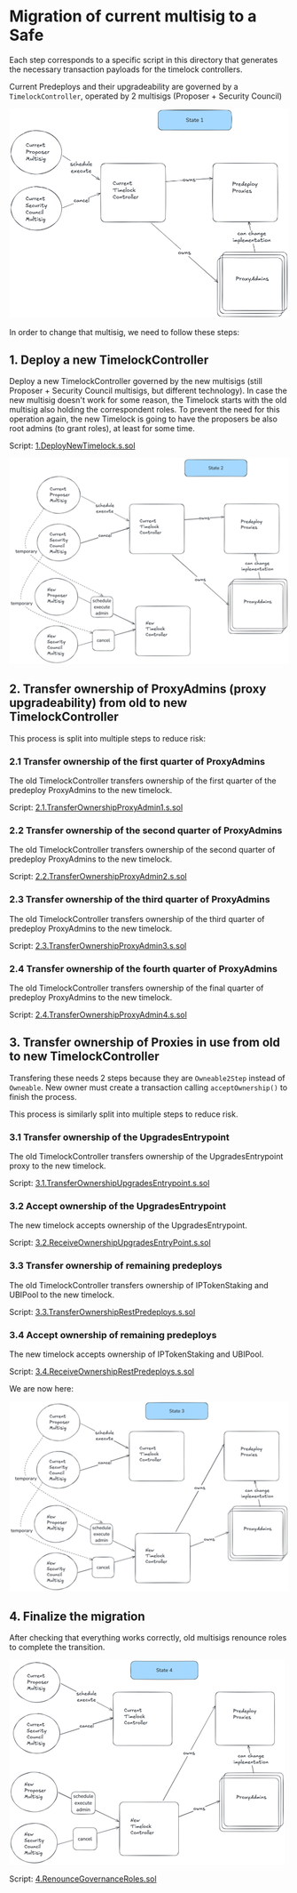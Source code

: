# Migration of current multisig to a Safe

Each step corresponds to a specific script in this directory that generates the necessary transaction payloads for the timelock controllers.

Current Predeploys and their upgradeability are governed by a `TimelockController`, operated by 2 multisigs (Proposer + Security Council)

![Migration diagram 1](./images/1.migration.png)

In order to change that multisig, we need to follow these steps:

## 1. Deploy a new TimelockController
Deploy a new TimelockController governed by the new multisigs (still Proposer + Security Council multisigs, but different technology).
In case the new multisig doesn't work for some reason, the Timelock starts with the old multisig also holding the correspondent roles.
To prevent the need for this operation again, the new Timelock is going to have the proposers be also root admins (to grant roles), at least for some time.

Script: [1.DeployNewTimelock.s.sol](./1.DeployNewTimelock.s.sol)

![Migration diagram 2](./images/2.migration.png)

## 2. Transfer ownership of ProxyAdmins (proxy upgradeability) from old to new TimelockController
This process is split into multiple steps to reduce risk:

### 2.1 Transfer ownership of the first quarter of ProxyAdmins
The old TimelockController transfers ownership of the first quarter of the predeploy ProxyAdmins to the new timelock.

Script: [2.1.TransferOwnershipProxyAdmin1.s.sol](./2.1.TransferOwnershipProxyAdmin1.s.sol)

### 2.2 Transfer ownership of the second quarter of ProxyAdmins
The old TimelockController transfers ownership of the second quarter of predeploy ProxyAdmins to the new timelock.

Script: [2.2.TransferOwnershipProxyAdmin2.s.sol](./2.2.TransferOwnershipProxyAdmin2.s.sol)

### 2.3 Transfer ownership of the third quarter of ProxyAdmins
The old TimelockController transfers ownership of the third quarter of predeploy ProxyAdmins to the new timelock.

Script: [2.3.TransferOwnershipProxyAdmin3.s.sol](./2.3.TransferOwnershipProxyAdmin3.s.sol)

### 2.4 Transfer ownership of the fourth quarter of ProxyAdmins
The old TimelockController transfers ownership of the final quarter of predeploy ProxyAdmins to the new timelock.

Script: [2.4.TransferOwnershipProxyAdmin4.s.sol](./2.4.TransferOwnershipProxyAdmin4.s.sol)

## 3. Transfer ownership of Proxies in use from old to new TimelockController

Transfering these needs 2 steps because they are `Owneable2Step` instead of `Owneable`. New owner must create a transaction calling `acceptOwnership()` to finish the process.

This process is similarly split into multiple steps to reduce risk.

### 3.1 Transfer ownership of the UpgradesEntrypoint
The old TimelockController transfers ownership of the UpgradesEntrypoint proxy to the new timelock.

Script: [3.1.TransferOwnershipUpgradesEntrypoint.s.sol](./3.1.TransferOwnershipUpgradesEntrypoint.s.sol)

### 3.2 Accept ownership of the UpgradesEntrypoint
The new timelock accepts ownership of the UpgradesEntrypoint.

Script: [3.2.ReceiveOwnershipUpgradesEntryPoint.s.sol](./3.2.ReceiveOwnershipUpgradesEntryPoint.s.sol)

### 3.3 Transfer ownership of remaining predeploys
The old TimelockController transfers ownership of IPTokenStaking and UBIPool to the new timelock.

Script: [3.3.TransferOwnershipRestPredeploys.s.sol](./3.3.TransferOwnershipRestPredeploys.s.sol)

### 3.4 Accept ownership of remaining predeploys
The new timelock accepts ownership of IPTokenStaking and UBIPool.

Script: [3.4.ReceiveOwnershipRestPredeploys.s.sol](./3.4.ReceiveOwnershipRestPredeploys.s.sol)

We are now here:

![Migration diagram 3](./images/3.migration.png)

## 4. Finalize the migration
After checking that everything works correctly, old multisigs renounce roles to complete the transition.

![Migration diagram 4](./images/4.migration.png)

Script: [4.RenounceGovernanceRoles.sol](./4.RenounceGovernanceRoles.sol)



